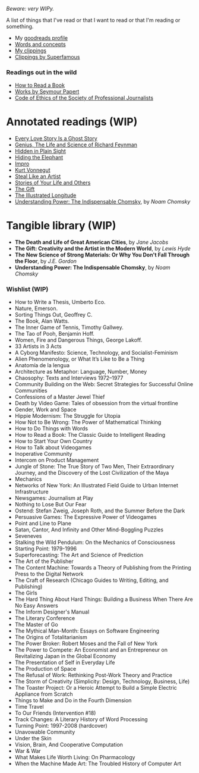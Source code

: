 *Beware: very WIPy.*

A list of things that I've read or that I want to read or that I'm reading or something.

- My [goodreads profile](https://www.goodreads.com/user/show/5987858-javier)
- [Words and concepts](words.md)
- [My clippings](clippings.md)
- [Clippings by Superfamous](http://clippings.superfamous.com)

### Readings out in the wild

- [How to Read a Book](http://pne.people.si.umich.edu/PDF/howtoread.pdf)
- [Works by Seymour Papert](http://www.papert.org/works.html)
- [Code of Ethics of the Society of Professional Journalists](http://www.spj.org/ethicscode.asp)

# Annotated readings (WIP)

- [Every Love Story Is a Ghost Story](library/every-love-story-is-a-ghost-story.md)
- [Genius, The Life and Science of Richard Feynman](library/genius.md)
- [Hidden in Plain Sight](library/hidden-in-plain-sight.md)
- [Hiding the Elephant](library/hiding-the-elephant.md)
- [Impro](library/impro.md)
- [Kurt Vonnegut](library/kurt-vonnegut.md)
- [Steal Like an Artist](library/steal-like-an-artist.md)
- [Stories of Your Life and Others](library/stories-of-your-life-and-others.md)
- [The Gift](library/the-gift.md)
- [The Illustrated Longitude](library/the-illustrated-longitude.md)
- [Understanding Power: The Indispensable Chomsky](library/understanding-power.md), by *Noam Chomsky*

# Tangible library (WIP)

- **The Death and Life of Great American Cities**, by *Jane Jacobs*
- **The Gift: Creativity and the Artist in the Modern World**, by *Lewis Hyde*
- **The New Science of Strong Materials: Or Why You Don't Fall Through the Floor**, by *J.E. Gordon*
- **Understanding Power: The Indispensable Chomsky**, by *Noam Chomsky*

### Wishlist (WIP)

- How to Write a Thesis, Umberto Eco.
- Nature, Emerson.
- Sorting Things Out, Geoffrey C.
- The Book, Alan Watts.
- The Inner Game of Tennis, Timothy Gallwey.
- The Tao of Pooh, Benjamin Hoff.
- Women, Fire and Dangerous Things, George Lakoff.
- 33 Artists in 3 Acts
- A Cyborg Manifesto: Science, Technology, and Socialist-Feminism
- Alien Phenomenology, or What It’s Like to Be a Thing
- Anatomía de la lengua
- Architecture as Metaphor: Language, Number, Money
- Chaosophy: Texts and Interviews 1972–1977
- Community Building on the Web: Secret Strategies for Successful Online Communities
- Confessions of a Master Jewel Thief
- Death by Video Game: Tales of obsession from the virtual frontline
- Gender, Work and Space
- Hippie Modernism: The Struggle for Utopia
- How Not to Be Wrong: The Power of Mathematical Thinking
- How to Do Things with Words
- How to Read a Book: The Classic Guide to Intelligent Reading
- How to Start Your Own Country
- How to Talk about Videogames
- Inoperative Community
- Intercom on Product Management
- Jungle of Stone: The True Story of Two Men, Their Extraordinary Journey, and the Discovery of the Lost Civilization of the Maya
- Mechanics
- Networks of New York: An Illustrated Field Guide to Urban Internet Infrastructure
- Newsgames: Journalism at Play
- Nothing to Lose But Our Fear
- Ostend: Stefan Zweig, Joseph Roth, and the Summer Before the Dark
- Persuasive Games: The Expressive Power of Videogames
- Point and Line to Plane
- Satan, Cantor, And Infinity and Other Mind-Boggling Puzzles
- Seveneves
- Stalking the Wild Pendulum: On the Mechanics of Consciousness
- Starting Point: 1979-1996
- Superforecasting: The Art and Science of Prediction
- The Art of the Publisher
- The Content Machine: Towards a Theory of Publishing from the Printing Press to the Digital Network
- The Craft of Research (Chicago Guides to Writing, Editing, and Publishing)
- The Girls
- The Hard Thing About Hard Things: Building a Business When There Are No Easy Answers
- The Inform Designer's Manual
- The Literary Conference
- The Master of Go
- The Mythical Man-Month: Essays on Software Engineering
- The Origins of Totalitarianism
- The Power Broker: Robert Moses and the Fall of New York
- The Power to Compete: An Economist and an Entrepreneur on Revitalizing Japan in the Global Economy
- The Presentation of Self in Everyday Life
- The Production of Space
- The Refusal of Work: Rethinking Post-Work Theory and Practice
- The Storm of Creativity (Simplicity: Design, Technology, Business, Life)
- The Toaster Project: Or a Heroic Attempt to Build a Simple Electric Appliance from Scratch
- Things to Make and Do in the Fourth Dimension
- Time Travel
- To Our Friends (Intervention #18)
- Track Changes: A Literary History of Word Processing
- Turning Point: 1997-2008 (hardcover)
- Unavowable Community
- Under the Skin
- Vision, Brain, And Cooperative Computation
- War & War
- What Makes Life Worth Living: On Pharmacology
- When the Machine Made Art: The Troubled History of Computer Art
